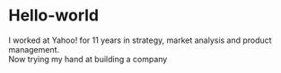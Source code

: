 # Hello-world
I worked at Yahoo! for 11 years in strategy, market analysis and product management.  
Now trying my hand at building a company 

